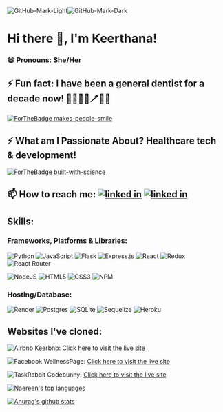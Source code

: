 ![GitHub-Mark-Light](https://user-images.githubusercontent.com/3369400/139447912-e0f43f33-6d9f-45f8-be46-2df5bbc91289.png#gh-dark-mode-only)![GitHub-Mark-Dark](https://user-images.githubusercontent.com/3369400/139448065-39a229ba-4b06-434b-bc67-616e2ed80c8f.png#gh-light-mode-only)

# Hi there 👋, I'm Keerthana!

### 😄 Pronouns: She/Her

## ⚡ Fun fact: I have been a general dentist for a decade now! 🦷👩🏽‍⚕️🪥💉🥼
[![ForTheBadge makes-people-smile](http://ForTheBadge.com/images/badges/makes-people-smile.svg)](http://ForTheBadge.com)


## ⚡ What am I Passionate About?  Healthcare tech & development! 

[![ForTheBadge built-with-science](http://ForTheBadge.com/images/badges/built-with-science.svg)](https://GitHub.com/Naereen/)


## 📫 How to reach me: [![linked in][github-icon]][github-url] [![linked in][linkedin-icon]][linkedin-url]

<!-- Images / Links -->
[linkedin-icon]: https://skillicons.dev/icons?i=linkedin
[github-icon]: https://skillicons.dev/icons?i=github
[linkedin-url]: www.linkedin.com/in/keerthana-yellapragada
[github-url]: [https://github.com/jameswonlee](https://github.com/Keerthana-Yellapragada)


## Skills:

### Frameworks, Platforms & Libraries:
![Python](https://img.shields.io/badge/python-3670A0?style=for-the-badge&logo=python&logoColor=ffdd54)
![JavaScript](https://img.shields.io/badge/javascript-%23323330.svg?style=for-the-badge&logo=javascript&logoColor=%23F7DF1E)
![Flask](https://img.shields.io/badge/flask-%23000.svg?style=for-the-badge&logo=flask&logoColor=white)
![Express.js](https://img.shields.io/badge/express.js-%23404d59.svg?style=for-the-badge&logo=express&logoColor=%2361DAFB)
![React](https://img.shields.io/badge/react-%2320232a.svg?style=for-the-badge&logo=react&logoColor=%2361DAFB)
![Redux](https://img.shields.io/badge/redux-%23593d88.svg?style=for-the-badge&logo=redux&logoColor=white)
![React Router](https://img.shields.io/badge/React_Router-CA4245?style=for-the-badge&logo=react-router&logoColor=white)

![NodeJS](https://img.shields.io/badge/node.js-6DA55F?style=for-the-badge&logo=node.js&logoColor=white)
![HTML5](https://img.shields.io/badge/html5-%23E34F26.svg?style=for-the-badge&logo=html5&logoColor=white)
![CSS3](https://img.shields.io/badge/css3-%231572B6.svg?style=for-the-badge&logo=css3&logoColor=white)
![NPM](https://img.shields.io/badge/NPM-%23000000.svg?style=for-the-badge&logo=npm&logoColor=white)


### Hosting/Database:
![Render](https://img.shields.io/badge/Render-%46E3B7.svg?style=for-the-badge&logo=render&logoColor=white)
![Postgres](https://img.shields.io/badge/postgres-%23316192.svg?style=for-the-badge&logo=postgresql&logoColor=white)
![SQLite](https://img.shields.io/badge/sqlite-%2307405e.svg?style=for-the-badge&logo=sqlite&logoColor=white)
![Sequelize](https://img.shields.io/badge/Sequelize-52B0E7?style=for-the-badge&logo=Sequelize&logoColor=white)
![Heroku](https://img.shields.io/badge/heroku-%23430098.svg?style=for-the-badge&logo=heroku&logoColor=white)



## Websites I've cloned:
![Airbnb](https://img.shields.io/badge/Airbnb-%23ff5a5f.svg?style=for-the-badge&logo=Airbnb&logoColor=white)  Keerbnb: [Click here to visit the live site](https://keerthana-final-airbnb-project.herokuapp.com/)


![Facebook](https://img.shields.io/badge/Facebook-%231877F2.svg?style=for-the-badge&logo=Facebook&logoColor=white)  WellnessPage: [Click here to visit the live site](https://wellnesspage.onrender.com)

![TaskRabbit](https://img.shields.io/badge/TaskRabbit-00C300?style=for-the-badge&logo=line&logoColor=white) Codebunny: [Click here to visit the live site](https://codebunny.onrender.com )


[![Naereen's top languages](https://github-readme-stats.vercel.app/api/top-langs/?username=Keerthana-Yellapragada&theme=blue-green)](https://github.com/anuraghazra/github-readme-stats)



[![Anurag's github stats](https://github-readme-stats.vercel.app/api?username=Keerthana-Yellapragada&theme=aura_dark)](https://github.com/anuraghazra/github-readme-stats)





<!--
**Keerthana-Yellapragada/Keerthana-Yellapragada** is a ✨ _special_ ✨ repository because its `README.md` (this file) appears on your GitHub profile.

Here are some ideas to get you started:

- 🔭 I’m currently working on ...
- 🌱 I’m currently learning ...
- 👯 I’m looking to collaborate on ...
- 🤔 I’m looking for help with ...
- 💬 Ask me about ...
- 📫 How to reach me: ...
- 😄 Pronouns: ...
- ⚡ Fun fact: ...
-->
